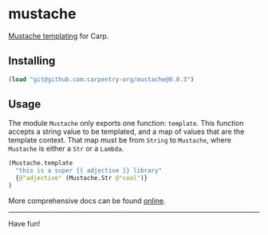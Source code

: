 # mustache

[Mustache templating](https://mustache.github.io) for Carp.

## Installing

```clojure
(load "git@github.com:carpentry-org/mustache@0.0.3")
```

## Usage

The module `Mustache` only exports one function: `template`. This function
accepts a string value to be templated, and a map of values that are the
template context. That map must be from `String` to `Mustache`, where `Mustache`
is either a `Str` or a `Lambda`.

```clojure
(Mustache.template
  "this is a super {{ adjective }} library"
  {@"adjective" (Mustache.Str @"cool")}
)
```

More comprehensive docs can be found [online](https://veitheller.de/mustache).

<hr/>

Have fun!
